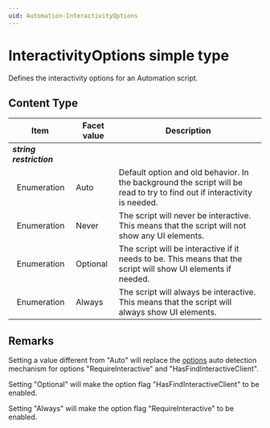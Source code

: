 ```yaml
---
uid: Automation-InteractivityOptions
---
```


# InteractivityOptions simple type

Defines the interactivity options for an Automation script.

## Content Type

|Item|Facet value|Description|
|--- |--- |--- |
|***string restriction***|||
|&nbsp;&nbsp;Enumeration|Auto|Default option and old behavior. In the background the script will be read to try to find out if interactivity is needed.|
|&nbsp;&nbsp;Enumeration|Never|The script will never be interactive. This means that the script will not show any UI elements.|
|&nbsp;&nbsp;Enumeration|Optional|The script will be interactive if it needs to be. This means that the script will show UI elements if needed.|
|&nbsp;&nbsp;Enumeration|Always|The script will always be interactive. This means that the script will always show UI elements.|

## Remarks

Setting a value different from "Auto" will replace the [options](xref:DMSScript-options) auto detection mechanism for options "RequireInteractive" and "HasFindInteractiveClient".

Setting "Optional" will make the option flag "HasFindInteractiveClient" to be enabled.

Setting "Always" will make the option flag "RequireInteractive" to be enabled.